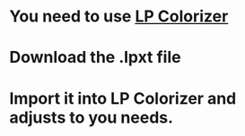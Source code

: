 # You need to use [LP Colorizer](https://www.lpcolorizer.com/)
# Download the .lpxt file
# Import it into LP Colorizer and adjusts to you needs.
